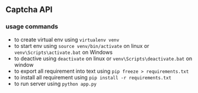 ## Captcha API

### usage commands
* to create virtual env using `virtualenv venv`
* to start env using `source venv/bin/activate` on linux or `venv\Scripts\activate.bat` on Windows
* to deactive using `deactivate` on linux or `venv\Scripts\deactivate.bat` on window
* to export all requirement into text using `pip freeze > requirements.txt`
* to install all requirement using `pip install -r requirements.txt`
* to run server using `python app.py`